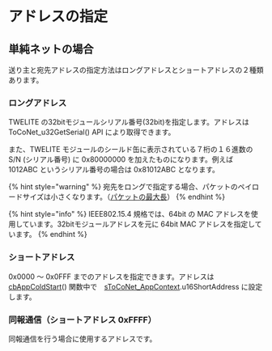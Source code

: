 # アドレスの指定

## 単純ネットの場合

送り主と宛先アドレスの指定方法はロングアドレスとショートアドレスの２種類あります。

### ロングアドレス

TWELITE の32bitモジュールシリアル番号(32bit)を指定します。アドレスは ToCoNet_u32GetSerial() API により取得できます。

また、TWELITE モジュールのシールド缶に表示されている７桁の１６進数の S/N (シリアル番号) に 0x80000000 を加えたものになります。例えば 1012ABC というシリアル番号の場合は 0x81012ABC となります。

{% hint style="warning" %}
宛先をロングで指定する場合、パケットのペイロードサイズは小さくなります。（[パケットの最大長](pakettono.md)）
{% endhint %}

{% hint style="info" %}
IEEE802.15.4 規格では、64bit の MAC アドレスを使用しています。32bitモジュールアドレスを元に 64bit MAC アドレスを指定しています。
{% endhint %}

### ショートアドレス

0x0000 〜 0x0FFF までのアドレスを指定できます。アドレスは [cbAppColdStart](../../twelite-net-api-rifurensu/krubakku/cbappcoldstart.md)() 関数中で　[sToCoNet_AppContext](../../twelite-net-api-rifurensu/gou-zao-ti/stoconet_appcontext.md).u16ShortAddress に設定します。

### 同報通信（ショートアドレス 0xFFFF）

同報通信を行う場合に使用するアドレスです。



